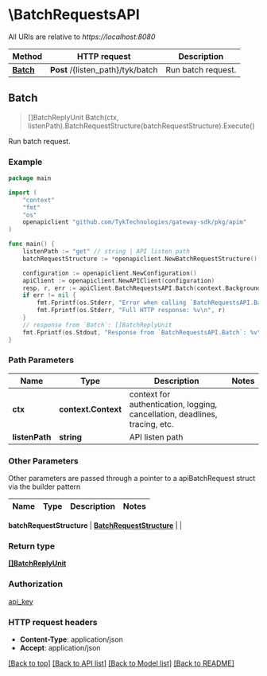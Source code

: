 # \BatchRequestsAPI

All URIs are relative to *https://localhost:8080*

Method | HTTP request | Description
------------- | ------------- | -------------
[**Batch**](BatchRequestsAPI.md#Batch) | **Post** /{listen_path}/tyk/batch | Run batch request.



## Batch

> []BatchReplyUnit Batch(ctx, listenPath).BatchRequestStructure(batchRequestStructure).Execute()

Run batch request.



### Example

```go
package main

import (
	"context"
	"fmt"
	"os"
	openapiclient "github.com/TykTechnologies/gateway-sdk/pkg/apim"
)

func main() {
	listenPath := "get" // string | API listen path
	batchRequestStructure := *openapiclient.NewBatchRequestStructure() // BatchRequestStructure |  (optional)

	configuration := openapiclient.NewConfiguration()
	apiClient := openapiclient.NewAPIClient(configuration)
	resp, r, err := apiClient.BatchRequestsAPI.Batch(context.Background(), listenPath).BatchRequestStructure(batchRequestStructure).Execute()
	if err != nil {
		fmt.Fprintf(os.Stderr, "Error when calling `BatchRequestsAPI.Batch``: %v\n", err)
		fmt.Fprintf(os.Stderr, "Full HTTP response: %v\n", r)
	}
	// response from `Batch`: []BatchReplyUnit
	fmt.Fprintf(os.Stdout, "Response from `BatchRequestsAPI.Batch`: %v\n", resp)
}
```

### Path Parameters


Name | Type | Description  | Notes
------------- | ------------- | ------------- | -------------
**ctx** | **context.Context** | context for authentication, logging, cancellation, deadlines, tracing, etc.
**listenPath** | **string** | API listen path | 

### Other Parameters

Other parameters are passed through a pointer to a apiBatchRequest struct via the builder pattern


Name | Type | Description  | Notes
------------- | ------------- | ------------- | -------------

 **batchRequestStructure** | [**BatchRequestStructure**](BatchRequestStructure.md) |  | 

### Return type

[**[]BatchReplyUnit**](BatchReplyUnit.md)

### Authorization

[api_key](../README.md#api_key)

### HTTP request headers

- **Content-Type**: application/json
- **Accept**: application/json

[[Back to top]](#) [[Back to API list]](../README.md#documentation-for-api-endpoints)
[[Back to Model list]](../README.md#documentation-for-models)
[[Back to README]](../README.md)

